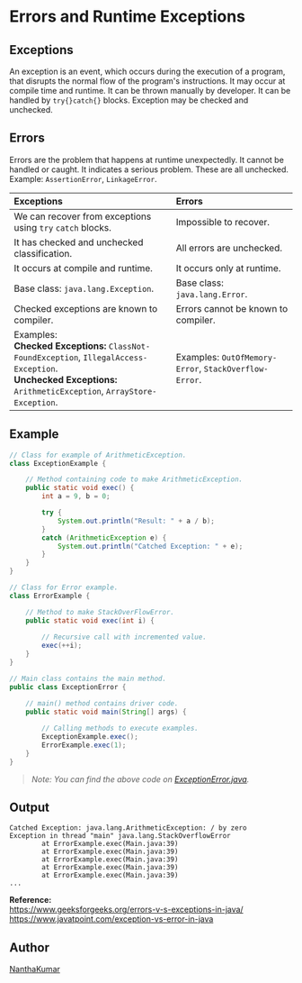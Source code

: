 # Errors and Runtime Exceptions
  
  
## Exceptions
An exception is an event, which occurs during the execution of a program, that disrupts the
normal flow of the program's instructions. It may occur at compile time and runtime. It can
be thrown manually by developer. It can be handled by `try{}catch{}` blocks. Exception
may be checked and unchecked.
  

## Errors
Errors are the problem that happens at runtime unexpectedly. It cannot be handled or caught.
It indicates a serious problem. These are all unchecked. Example: `Assertion­Error`, 
`Linkage­Error`.
  
| Exceptions | Errors |
|:---|:---|
| We can recover from exceptions using `try` `catch` blocks. | Impossible to recover. |
| It has checked and unchecked classification. | All errors are unchecked. |
| It occurs at compile and runtime. | It occurs only at runtime. |
| Base class: `java.lang.Exception`. | Base class: `java.lang.Error`. |
| Checked exceptions are known to compiler. | Errors cannot be known to compiler. |
| Examples:<br> **Checked Exceptions:** `Class­Not­Found­Exception`, `Illegal­Access­Exception`.<br> **Unchecked Exceptions:** `Arithmetic­Exception`, `Array­Store­Exception`. | Examples: `Out­Of­Memory­Error`, `Stack­Overflow­Error`. |
  

## Example
```java
// Class for example of ArithmeticException.
class ExceptionExample {

    // Method containing code to make ArithmeticException.
    public static void exec() {
        int a = 9, b = 0;

        try {
            System.out.println("Result: " + a / b);
        }
        catch (ArithmeticException e) {
            System.out.println("Catched Exception: " + e);
        }
    }
}

// Class for Error example.
class ErrorExample {

    // Method to make StackOverFlowError.
    public static void exec(int i) {
        
        // Recursive call with incremented value.
        exec(++i);
    }
}

// Main class contains the main method.
public class ExceptionError {

    // main() method contains driver code.
    public static void main(String[] args) {
        
        // Calling methods to execute examples.
        ExceptionExample.exec();
        ErrorExample.exec(1);
    }
}
```
> *Note: You can find the above code on [ExceptionError.java](ExceptionError.java).*
  

## Output
```
Catched Exception: java.lang.ArithmeticException: / by zero
Exception in thread "main" java.lang.StackOverflowError
        at ErrorExample.exec(Main.java:39)
        at ErrorExample.exec(Main.java:39)
        at ErrorExample.exec(Main.java:39)
        at ErrorExample.exec(Main.java:39)
        at ErrorExample.exec(Main.java:39)
...
```
  
**Reference:**   
https://www.geeksforgeeks.org/errors-v-s-exceptions-in-java/  
https://www.javatpoint.com/exception-vs-error-in-java
  

## Author
[NanthaKumar](https://github.com/nknantha "NanthaKumar's Profile")
